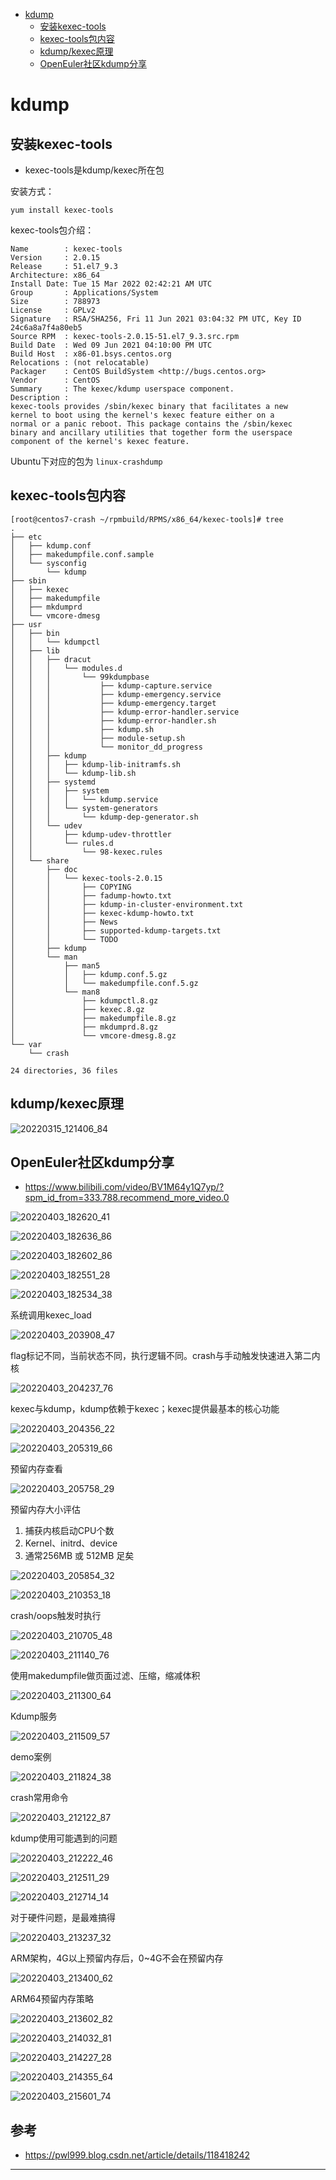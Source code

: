<!-- MDTOC maxdepth:6 firsth1:1 numbering:0 flatten:0 bullets:1 updateOnSave:1 -->

- [kdump](#kdump)   
   - [安装kexec-tools](#安装kexec-tools)   
   - [kexec-tools包内容](#kexec-tools包内容)   
   - [kdump/kexec原理](#kdumpkexec原理)   
   - [OpenEuler社区kdump分享](#openeuler社区kdump分享)   

<!-- /MDTOC -->
# kdump

## 安装kexec-tools

* kexec-tools是kdump/kexec所在包

安装方式：

```
yum install kexec-tools
```

kexec-tools包介绍：

```
Name        : kexec-tools
Version     : 2.0.15
Release     : 51.el7_9.3
Architecture: x86_64
Install Date: Tue 15 Mar 2022 02:42:21 AM UTC
Group       : Applications/System
Size        : 788973
License     : GPLv2
Signature   : RSA/SHA256, Fri 11 Jun 2021 03:04:32 PM UTC, Key ID 24c6a8a7f4a80eb5
Source RPM  : kexec-tools-2.0.15-51.el7_9.3.src.rpm
Build Date  : Wed 09 Jun 2021 04:10:00 PM UTC
Build Host  : x86-01.bsys.centos.org
Relocations : (not relocatable)
Packager    : CentOS BuildSystem <http://bugs.centos.org>
Vendor      : CentOS
Summary     : The kexec/kdump userspace component.
Description :
kexec-tools provides /sbin/kexec binary that facilitates a new
kernel to boot using the kernel's kexec feature either on a
normal or a panic reboot. This package contains the /sbin/kexec
binary and ancillary utilities that together form the userspace
component of the kernel's kexec feature.
```

Ubuntu下对应的包为  ```linux-crashdump```




## kexec-tools包内容

```
[root@centos7-crash ~/rpmbuild/RPMS/x86_64/kexec-tools]# tree
.
├── etc
│   ├── kdump.conf
│   ├── makedumpfile.conf.sample
│   └── sysconfig
│       └── kdump
├── sbin
│   ├── kexec
│   ├── makedumpfile
│   ├── mkdumprd
│   └── vmcore-dmesg
├── usr
│   ├── bin
│   │   └── kdumpctl
│   ├── lib
│   │   ├── dracut
│   │   │   └── modules.d
│   │   │       └── 99kdumpbase
│   │   │           ├── kdump-capture.service
│   │   │           ├── kdump-emergency.service
│   │   │           ├── kdump-emergency.target
│   │   │           ├── kdump-error-handler.service
│   │   │           ├── kdump-error-handler.sh
│   │   │           ├── kdump.sh
│   │   │           ├── module-setup.sh
│   │   │           └── monitor_dd_progress
│   │   ├── kdump
│   │   │   ├── kdump-lib-initramfs.sh
│   │   │   └── kdump-lib.sh
│   │   ├── systemd
│   │   │   ├── system
│   │   │   │   └── kdump.service
│   │   │   └── system-generators
│   │   │       └── kdump-dep-generator.sh
│   │   └── udev
│   │       ├── kdump-udev-throttler
│   │       └── rules.d
│   │           └── 98-kexec.rules
│   └── share
│       ├── doc
│       │   └── kexec-tools-2.0.15
│       │       ├── COPYING
│       │       ├── fadump-howto.txt
│       │       ├── kdump-in-cluster-environment.txt
│       │       ├── kexec-kdump-howto.txt
│       │       ├── News
│       │       ├── supported-kdump-targets.txt
│       │       └── TODO
│       ├── kdump
│       └── man
│           ├── man5
│           │   ├── kdump.conf.5.gz
│           │   └── makedumpfile.conf.5.gz
│           └── man8
│               ├── kdumpctl.8.gz
│               ├── kexec.8.gz
│               ├── makedumpfile.8.gz
│               ├── mkdumprd.8.gz
│               └── vmcore-dmesg.8.gz
└── var
    └── crash

24 directories, 36 files
```


## kdump/kexec原理


![20220315_121406_84](image/20220315_121406_84.png)




## OpenEuler社区kdump分享

* <https://www.bilibili.com/video/BV1M64y1Q7yp/?spm_id_from=333.788.recommend_more_video.0>

![20220403_182620_41](image/20220403_182620_41.png)

![20220403_182636_86](image/20220403_182636_86.png)

![20220403_182602_86](image/20220403_182602_86.png)

![20220403_182551_28](image/20220403_182551_28.png)

![20220403_182534_38](image/20220403_182534_38.png)

系统调用kexec_load

![20220403_203908_47](image/20220403_203908_47.png)

flag标记不同，当前状态不同，执行逻辑不同。crash与手动触发快速进入第二内核

![20220403_204237_76](image/20220403_204237_76.png)

kexec与kdump，kdump依赖于kexec；kexec提供最基本的核心功能

![20220403_204356_22](image/20220403_204356_22.png)

![20220403_205319_66](image/20220403_205319_66.png)


预留内存查看

![20220403_205758_29](image/20220403_205758_29.png)

预留内存大小评估

1. 捕获内核启动CPU个数
2. Kernel、initrd、device
3. 通常256MB 或 512MB 足矣

![20220403_205854_32](image/20220403_205854_32.png)

![20220403_210353_18](image/20220403_210353_18.png)

crash/oops触发时执行

![20220403_210705_48](image/20220403_210705_48.png)

![20220403_211140_76](image/20220403_211140_76.png)

使用makedumpfile做页面过滤、压缩，缩减体积

![20220403_211300_64](image/20220403_211300_64.png)

Kdump服务

![20220403_211509_57](image/20220403_211509_57.png)


demo案例

![20220403_211824_38](image/20220403_211824_38.png)

crash常用命令

![20220403_212122_87](image/20220403_212122_87.png)


kdump使用可能遇到的问题

![20220403_212222_46](image/20220403_212222_46.png)


![20220403_212511_29](image/20220403_212511_29.png)

![20220403_212714_14](image/20220403_212714_14.png)

对于硬件问题，是最难搞得

![20220403_213237_32](image/20220403_213237_32.png)

ARM架构，4G以上预留内存后，0~4G不会在预留内存

![20220403_213400_62](image/20220403_213400_62.png)

ARM64预留内存策略

![20220403_213602_82](image/20220403_213602_82.png)


![20220403_214032_81](image/20220403_214032_81.png)

![20220403_214227_28](image/20220403_214227_28.png)

![20220403_214355_64](image/20220403_214355_64.png)

![20220403_215601_74](image/20220403_215601_74.png)


## 参考

* <https://pwl999.blog.csdn.net/article/details/118418242>

---
